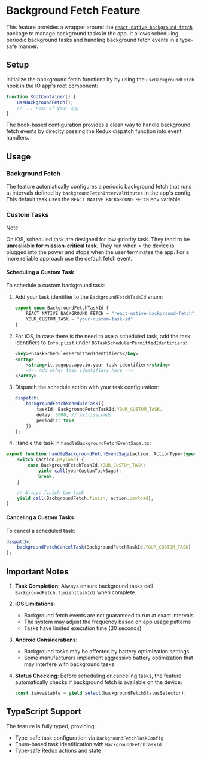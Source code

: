 # Background Fetch Feature

This feature provides a wrapper around the [`react-native-background-fetch`](https://github.com/transistorsoft/react-native-background-fetch) package to manage background tasks in the app. It allows scheduling periodic background tasks and handling background fetch events in a type-safe manner.

## Setup

Initialize the background fetch functionality by using the `useBackgroundFetch` hook in the IO app's root component:

```typescript
function RootContainer() {
    useBackgroundFetch();
    // ... rest of your app
}
```

The hook-based configuration provides a clean way to handle background fetch events by direclty passing the Redux dispatch function into event handlers.

## Usage

### Background Fetch

The feature automatically configures a periodic background fetch that runs at intervals defined by `backgroundFetchIntervalMinutes` in the app's config. This default task uses the `REACT_NATIVE_BACKGROUND_FETCH` env variable.

### Custom Tasks

> [!NOTE]
> On iOS, scheduled task are designed for low-priority task. They tend to be **unrealiable for mission-critical task**. They run when > the device is plugged into the power and stops when the user terminates the app.
> For a more reliable approach use the default fetch event.

#### Scheduling a Custom Task

To schedule a custom background task:

1. Add your task identifier to the `BackgroundFetchTaskId` enum:

    ```typescript
    export enum BackgroundFetchTaskId {
        REACT_NATIVE_BACKGROUND_FETCH = "react-native-background-fetch",
        YOUR_CUSTOM_TASK = "your-custom-task-id"
    }
    ```

2. For iOS, in case there is the need to use a scheduled task, add the task identifiers to `Info.plist` under `BGTaskSchedulerPermittedIdentifiers`:

    ```xml
    <key>BGTaskSchedulerPermittedIdentifiers</key>
    <array>
        <string>it.pagopa.app.io.your-task-identifier</string>
        <!-- Add other task identifiers here -->
    </array>
    ```

2. Dispatch the schedule action with your task configuration:

    ```typescript
    dispatch(
        backgroundFetchScheduleTask({
            taskId: BackgroundFetchTaskId.YOUR_CUSTOM_TASK,
            delay: 5000, // milliseconds
            periodic: true
        })
    );
    ```

3. Handle the task in `handleBackgroundFetchEventSaga.ts`:

```typescript
export function handleBackgroundFetchEventSaga(action: ActionType<typeof backgroundFetchEvent>) {
    switch (action.payload) {
        case BackgroundFetchTaskId.YOUR_CUSTOM_TASK:
            yield call(yourCustomTaskSaga);
            break;
    }

    // Always finish the task
    yield call(BackgroundFetch.finish, action.payload);
}
```


#### Canceling a Custom Tasks

To cancel a scheduled task:

```typescript
dispatch(
    backgroundFetchCancelTask(BackgroundFetchTaskId.YOUR_CUSTOM_TASK)
);
```


## Important Notes

1. **Task Completion**: Always ensure background tasks call `BackgroundFetch.finish(taskId)` when complete.
2. **iOS Limitations**: 
   - Background fetch events are not guaranteed to run at exact intervals
   - The system may adjust the frequency based on app usage patterns
   - Tasks have limited execution time (30 seconds)
3. **Android Considerations**:
   - Background tasks may be affected by battery optimization settings
   - Some manufacturers implement aggressive battery optimization that may interfere with background tasks
4. **Status Checking**: Before scheduling or canceling tasks, the feature automatically checks if background fetch is available on the device:

    ```typescript
    const isAvailable = yield select(backgroundFetchStatusSelector);
    ```

## TypeScript Support

The feature is fully typed, providing:
- Type-safe task configuration via `BackgroundFetchTaskConfig`
- Enum-based task identification with `BackgroundFetchTaskId`
- Type-safe Redux actions and state